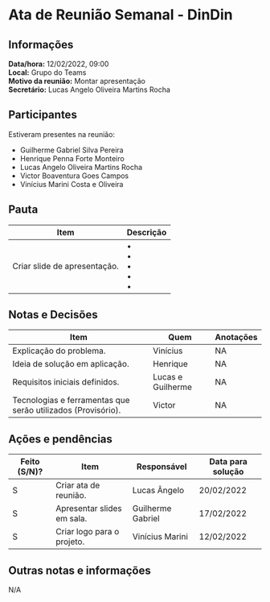 # Ata de Reunião Semanal - DinDin

## Informações
**Data/hora:** 12/02/2022, 09:00  
**Local:** Grupo do Teams  
**Motivo da reunião:** Montar apresentação  
**Secretário:** Lucas Angelo Oliveira Martins Rocha

## Participantes
Estiveram presentes na reunião:
- Guilherme Gabriel Silva Pereira
- Henrique Penna Forte Monteiro
- Lucas Angelo Oliveira Martins Rocha
- Victor Boaventura Goes Campos
- Vinícius Marini Costa e Oliveira

## Pauta

Item | Descrição
---- | ----
Criar slide de apresentação. | • <br>• <br>• <br>• <br>• 

## Notas e Decisões
Item | Quem | Anotações |
---- | ---- | ---- |
Explicação do problema. | Vinícius | NA |
Ideia de solução em aplicação. | Henrique | NA |
Requisitos iniciais definidos. | Lucas e Guilherme | NA |
Tecnologias e ferramentas que serão utilizados (Provisório). | Victor | NA |


## Ações e pendências
| Feito (S/N)? | Item | Responsável | Data para solução |
| ---- | ---- | ---- | ---- |
| S | Criar ata de reunião. | Lucas Ângelo | 20/02/2022 |
| S | Apresentar slides em sala. | Guilherme Gabriel | 17/02/2022 |
| S | Criar logo para o projeto. | Vinícius Marini | 12/02/2022 |

## Outras notas e informações
N/A

